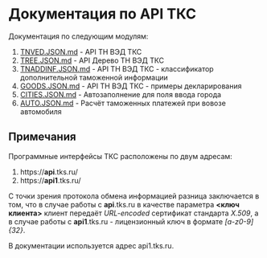 # Документация по API ТКС

Документация по следующим модулям:

1. [TNVED.JSON.md](TNVED.JSON.md) - API ТН ВЭД ТКС
2. [TREE.JSON.md](TREE.JSON.md) - API Дерево ТН ВЭД ТКС
3. [TNADDINF.JSON.md](TNADDINF.JSON.md) - API ТН ВЭД ТКС - классификатор дополнительной таможенной информации
4. [GOODS.JSON.md](GOODS.JSON.md) - API ТН ВЭД ТКС - примеры декларирования
5. [CITIES.JSON.md](CITIES.JSON.md) - Автозаполнение для поля ввода города
6. [AUTO.JSON.md](AUTO.JSON.md) - Расчёт таможенных платежей при вовозе автомобиля

## Примечания

Программные интерфейсы ТКС расположены по двум адресам:

1. https://**api**.tks.ru/
2. https://**api1**.tks.ru/

С точки зрения протокола обмена информацией разница заключается в том, что в случае работы с **api**.tks.ru в качестве параметра **<ключ клиента>** клиент передаёт *URL-encoded* сертификат стандарта *X.509*, а в случае работы с **api1**.tks.ru - лицензионный ключ в формате *\[a-z0-9\]{32}*.

В документации используется адрес api1.tks.ru.
